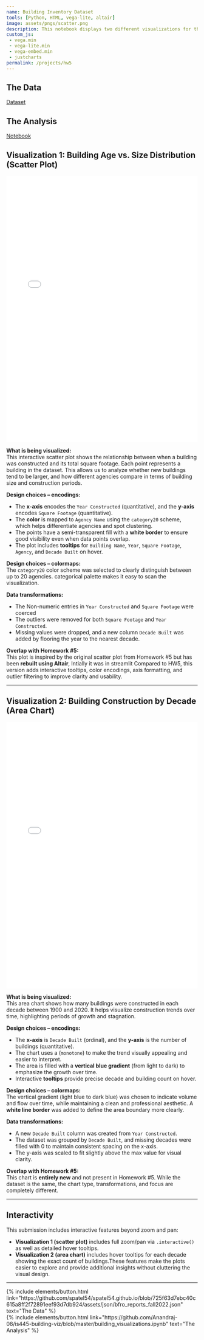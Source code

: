 ```yaml
---
name: Building Inventory Dataset
tools: [Python, HTML, vega-lite, altair]
image: assets/pngs/scatter.png
description: This notebook displays two different visualizations for the Building Inventory dataset.
custom_js:
 - vega.min
 - vega-lite.min
 - vega-embed.min
 - justcharts
permalink: /projects/hw5
---
```


## The Data  
[Dataset](https://raw.githubusercontent.com/UIUC-iSchool-DataViz/is445_data/main/building_inventory.csv)  

## The Analysis  
[Notebook](https://github.com/Anandraj-08/is445-building-viz/blob/main/building_visualizations.ipynb) 

##  Visualization 1: Building Age vs. Size Distribution (Scatter Plot)
<iframe src="/assets/plots/Chart_1.html" width="100%" height="700" style="border:none;"></iframe>

**What is being visualized:**  
This interactive scatter plot shows the relationship between when a building was constructed and its total square footage. Each point represents a building in the dataset. This allows us to analyze whether new buildings tend to be larger, and how different agencies compare in terms of building size and construction periods.

**Design choices – encodings:**  
- The **x-axis** encodes the `Year Constructed` (quantitative), and the **y-axis** encodes `Square Footage` (quantitative).
- The **color** is mapped to `Agency Name` using the `category20` scheme, which helps differentiate agencies and spot clustering.
- The points have a semi-transparent fill with a **white border** to ensure good visibility even when data points overlap.
- The plot includes **tooltips** for `Building Name`, `Year`, `Square Footage`, `Agency`, and `Decade Built` on hover.

**Design choices – colormaps:**  
The `category20` color scheme was selected to clearly distinguish between up to 20 agencies. categorical palette makes it easy to scan the visualization.

**Data transformations:**  
- The Non-numeric entries in `Year Constructed` and `Square Footage` were coerced 
- The outliers were removed for both `Square Footage` and `Year Constructed`.
- Missing values were dropped, and a new column `Decade Built` was added by flooring the year to the nearest decade.

**Overlap with Homework #5:**  
This plot is inspired by the original scatter plot from Homework #5 but has been **rebuilt using Altair**, Intially it was in streamlit Compared to HW5, this version adds interactive tooltips, color encodings, axis formatting, and outlier filtering to improve clarity and usability.

---

##  Visualization 2: Building Construction by Decade (Area Chart)
<iframe src="/assets/plots/Chart_2.html" width="100%" height="700" style="border:none;"></iframe>

**What is being visualized:**  
This area chart shows how many buildings were constructed in each decade between 1900 and 2020. It helps visualize construction trends over time, highlighting periods of growth and stagnation.

**Design choices – encodings:**  
- The **x-axis** is `Decade Built` (ordinal), and the **y-axis** is the number of buildings (quantitative).
- The chart uses a  (`monotone`) to make the trend visually appealing and easier to interpret.
- The area is filled with a **vertical blue gradient** (from light to dark) to emphasize the growth over time.
- Interactive **tooltips** provide precise decade and building count on hover.

**Design choices – colormaps:**  
The vertical gradient (light blue to dark blue) was chosen to indicate volume and flow over time, while maintaining a clean and professional aesthetic. A **white line border** was added to define the area boundary more clearly.

**Data transformations:**  
- A new `Decade Built` column was created from `Year Constructed`.
- The dataset was grouped by `Decade Built`, and missing decades were filled with 0 to maintain consistent spacing on the x-axis.
- The y-axis was scaled to fit slightly above the max value for visual clarity.

**Overlap with Homework #5:**  
This chart is **entirely new** and not present in Homework #5. While the dataset is the same, the chart type, transformations, and focus are completely different.

---

## Interactivity

This submission includes interactive features beyond zoom and pan:

- **Visualization 1 (scatter plot)** includes full zoom/pan via `.interactive()` as well as detailed hover tooltips.
- **Visualization 2 (area chart)** includes hover tooltips for each decade showing the exact count of buildings.These features make the plots easier to explore and provide additional insights without cluttering the visual design.

---

<div class="left">
{% include elements/button.html link="https://github.com/spatel54/spatel54.github.io/blob/725f63d7ebc40c615a8ff2f72891eef93d7db924/assets/json/bfro_reports_fall2022.json" text="The Data" %}
</div>

<div class="right">
{% include elements/button.html link="https://github.com/Anandraj-08/is445-building-viz/blob/master/building_visualizations.ipynb" text="The Analysis" %}
</div>
